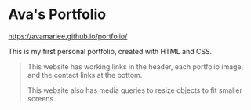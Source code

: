 # Ava's Portfolio

https://avamariee.github.io/portfolio/

This is my first personal portfolio, created with HTML and CSS.
> This website has working links in the header, each portfolio image, and the contact links at the bottom.
>
> This website also has media queries to resize objects to fit smaller screens.

